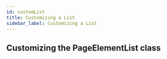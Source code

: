 ```yaml
---
id: customList
title: Customizing a List
sidebar_label: Customizing a List
---
```


## Customizing the PageElementList class